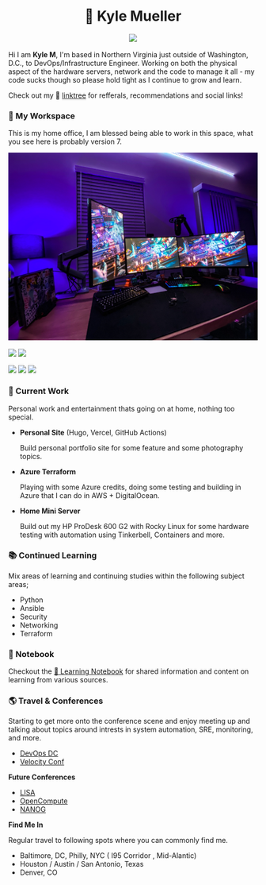 <center>
<p align="center">

# 👋 Kyle Mueller 

</p>

![](https://media.giphy.com/media/fdOA43sHFE6Pu/giphy.gif)

</center>

Hi I am **Kyle M**, I'm based in Northern Virginia just outside of Washington, D.C., to DevOps/Infrastructure Engineer. Working on both the physical aspect of the hardware servers, network and the code to manage it all - my code sucks though so please hold tight as I continue to grow and learn. 

Check out my 🌳 [linktree](https://linktr.ee/lostcuaz) for refferals, recommendations and social links! 

### 🧰 My Workspace 

This is my home office, I am blessed being able to work in this space, what you see here is probably version 7. 

![](https://github.com/mkylemueller/mkylemueller/blob/master/resources/pictures/D23DCF47-32DC-4F49-A4AC-5027E8AC035F.JPEG)
<!--
_O = Office Equipment | S = Shared via USB Switch_
```
- Asus ROG PG279Q (Center)
- LG Ultragear 27GL850 (Wings)
- Ducky Mecha Mini
- CODE by WASD Keyboard (O)
- Glorious PC Model D
- Apple Trackpad (O)
- Sony RX100 MK6 (Webcam Util) (S)
- Logitech Cam (S)
- Blue Yeti USB (S)
- UPLIFT Height Adjustable Standing Desk
``` -->

 ![](https://img.shields.io/badge/Apple-MacBook_Pro_2018-999999?style=for-the-badge&logo=apple&logoColor=white) 
 ![](https://img.shields.io/badge/Apple-MacBook_Pro_2019-999999?style=for-the-badge&logo=apple&logoColor=white)

![](https://img.shields.io/badge/Windows-Custom_PC-0078D6?style=for-the-badge&logo=windows&logoColor=white)
![](https://img.shields.io/badge/Intel-Core_i9_11900k-0071C5?style=for-the-badge&logo=intel&logoColor=white)
![](https://img.shields.io/badge/NVIDIA-RTX3070_Ti-76B900?style=for-the-badge&logo=nvidia&logoColor=white)
<!--
```
- Intel Core i9-11900K 8-Core
- MSI MPG Z590 Gaming Carbon WiFi
- Corsair Vengeance RGB 32GB DDR4 3200
- Gigabyte GeForce RTX 2070 8GB 256-Bit GDDR6
- Western Digital SN850 2TB NVME
- SAMSUNG 970 EVO M.2 1TB NVME (SSD)
- SAMSUNG 870 1TB (SSD)
- Corsair Hydro Series H110i Water/Liquid CPU Cooler
- Elgato 4k Capture Card
- EVGA SuperNOVA 750W Platinum
- Corsair 4000D Airflow
```
-->
### 🚧 Current Work

Personal work and entertainment thats going on at home, nothing too special. 

- **Personal Site** (Hugo, Vercel, GitHub Actions)

    Build personal portfolio site for some feature and some photography topics.

- **Azure Terraform**

    Playing with some Azure credits, doing some testing and building in Azure that I can do in AWS + DigitalOcean. 

- **Home Mini Server**

    Build out my HP ProDesk 600 G2 with Rocky Linux for some hardware testing with automation using Tinkerbell, Containers and more. 

### 📚 Continued Learning

Mix areas of learning and continuing studies within the following subject areas; 

- Python
- Ansible
- Security
- Networking
- Terraform

### 📓 Notebook 

Checkout the [📓 Learning Notebook](https://github.com/mkylemueller/share_learning) for shared information and content on learning from various sources. 



### 🌎 Travel & Conferences

Starting to get more onto the conference scene and enjoy meeting up and talking about topics around intrests in system automation, SRE, monitoring, and more.

- [DevOps DC](https://www.meetup.com/DevOpsDC/)
- [Velocity Conf](https://conferences.oreilly.com/velocity/vl-ny.html)

**Future Conferences**

- [LISA](https://www.usenix.org/conferences/byname/5) 
- [OpenCompute](https://www.opencompute.org/events/upcoming-events)
- [NANOG](https://www.nanog.org/)

**Find Me In**

Regular travel to following spots where you can commonly find me. 

- Baltimore, DC, Philly, NYC ( I95 Corridor , Mid-Alantic)
- Houston / Austin / San Antonio, Texas 
- Denver, CO


<!--
**mkylemueller/mkylemueller** is a ✨ _special_ ✨ repository because its `README.md` (this file) appears on your GitHub profile.

Here are some ideas to get you started:

- 🔭 I’m currently working on ...
- 🌱 I’m currently learning ...
- 👯 I’m looking to collaborate on ...
- 🤔 I’m looking for help with ...
- 💬 Ask me about ...
- 📫 How to reach me: ...
- 😄 Pronouns: ...
- ⚡ Fun fact: ...
-->
